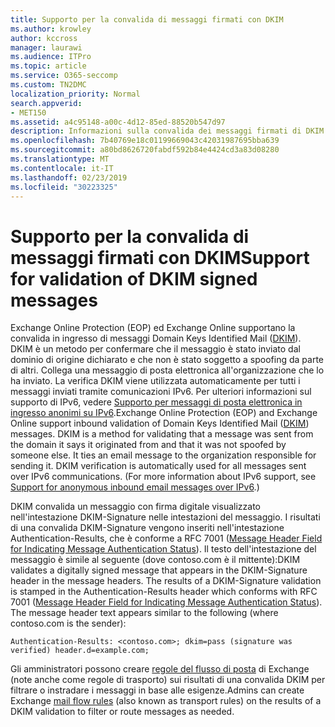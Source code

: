 ```yaml
---
title: Supporto per la convalida di messaggi firmati con DKIM
ms.author: krowley
author: kccross
manager: laurawi
ms.audience: ITPro
ms.topic: article
ms.service: O365-seccomp
ms.custom: TN2DMC
localization_priority: Normal
search.appverid:
- MET150
ms.assetid: a4c95148-a00c-4d12-85ed-88520b547d97
description: Informazioni sulla convalida dei messaggi firmati di DKIM in Exchange Online Protection ed Exchange Online
ms.openlocfilehash: 7b40769e18c01199669043c42031987695bba639
ms.sourcegitcommit: a80bd8626720fabdf592b84e4424cd3a83d08280
ms.translationtype: MT
ms.contentlocale: it-IT
ms.lasthandoff: 02/23/2019
ms.locfileid: "30223325"
---
```

# <a name="support-for-validation-of-dkim-signed-messages"></a><span data-ttu-id="eb66d-103">Supporto per la convalida di messaggi firmati con DKIM</span><span class="sxs-lookup"><span data-stu-id="eb66d-103">Support for validation of DKIM signed messages</span></span>

<span data-ttu-id="eb66d-p101">Exchange Online Protection (EOP) ed Exchange Online supportano la convalida in ingresso di messaggi Domain Keys Identified Mail ([DKIM](https://www.rfc-editor.org/rfc/rfc6376.txt)). DKIM è un metodo per confermare che il messaggio è stato inviato dal dominio di origine dichiarato e che non è stato soggetto a spoofing da parte di altri. Collega una messaggio di posta elettronica all'organizzazione che lo ha inviato. La verifica DKIM viene utilizzata automaticamente per tutti i messaggi inviati tramite comunicazioni IPv6. Per ulteriori informazioni sul supporto di IPv6, vedere [Supporto per messaggi di posta elettronica in ingresso anonimi su IPv6](support-for-anonymous-inbound-email-messages-over-ipv6.md).</span><span class="sxs-lookup"><span data-stu-id="eb66d-p101">Exchange Online Protection (EOP) and Exchange Online support inbound validation of Domain Keys Identified Mail ([DKIM](https://www.rfc-editor.org/rfc/rfc6376.txt)) messages. DKIM is a method for validating that a message was sent from the domain it says it originated from and that it was not spoofed by someone else. It ties an email message to the organization responsible for sending it. DKIM verification is automatically used for all messages sent over IPv6 communications. (For more information about IPv6 support, see [Support for anonymous inbound email messages over IPv6](support-for-anonymous-inbound-email-messages-over-ipv6.md).)</span></span>
  
<span data-ttu-id="eb66d-p102">DKIM convalida un messaggio con firma digitale visualizzato nell'intestazione DKIM-Signature nelle intestazioni del messaggio. I risultati di una convalida DKIM-Signature vengono inseriti nell'intestazione Authentication-Results, che è conforme a RFC 7001 ([Message Header Field for Indicating Message Authentication Status](https://www.rfc-editor.org/rfc/rfc7001.txt)). Il testo dell'intestazione del messaggio è simile al seguente (dove contoso.com è il mittente):</span><span class="sxs-lookup"><span data-stu-id="eb66d-p102">DKIM validates a digitally signed message that appears in the DKIM-Signature header in the message headers. The results of a DKIM-Signature validation is stamped in the Authentication-Results header which conforms with RFC 7001 ([Message Header Field for Indicating Message Authentication Status](https://www.rfc-editor.org/rfc/rfc7001.txt)). The message header text appears similar to the following (where contoso.com is the sender):</span></span>
  
 `Authentication-Results: <contoso.com>; dkim=pass (signature was verified) header.d=example.com;`
  
<span data-ttu-id="eb66d-112">Gli amministratori possono creare [regole del flusso di posta](http://technet.microsoft.com/library/743bd525-0ca2-426d-b76c-b4a052bc8886.aspx) di Exchange (note anche come regole di trasporto) sui risultati di una convalida DKIM per filtrare o instradare i messaggi in base alle esigenze.</span><span class="sxs-lookup"><span data-stu-id="eb66d-112">Admins can create Exchange [mail flow rules](http://technet.microsoft.com/library/743bd525-0ca2-426d-b76c-b4a052bc8886.aspx) (also known as transport rules) on the results of a DKIM validation to filter or route messages as needed.</span></span> 
  

